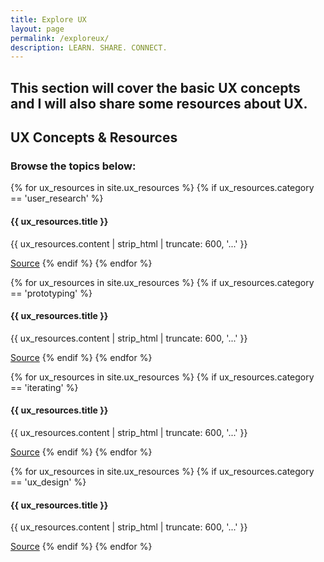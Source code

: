 ```yaml
---
title: Explore UX
layout: page
permalink: /exploreux/
description: LEARN. SHARE. CONNECT.
---
```

## **This section will cover the basic UX concepts and I will also share some resources about UX.**

## **UX Concepts & Resources**
<h3>Browse the topics below:</h3>
{% for ux_resources in site.ux_resources %}
{% if ux_resources.category == 'user_research' %}
<h4>{{ ux_resources.title }}</h4>
<p>{{ ux_resources.content | strip_html | truncate: 600, '...' }}</p>
<a href="{{ ux_resources.source }}" target="_blank">Source</a>
{% endif %}
{% endfor %}

{% for ux_resources in site.ux_resources %}
{% if ux_resources.category == 'prototyping' %}
<h4>{{ ux_resources.title }}</h4>
<p>{{ ux_resources.content | strip_html | truncate: 600, '...' }}</p>
<a href="{{ ux_resources.source }}" target="_blank">Source</a>
{% endif %}
{% endfor %}

{% for ux_resources in site.ux_resources %}
{% if ux_resources.category == 'iterating' %}
<h4>{{ ux_resources.title }}</h4>
<p>{{ ux_resources.content | strip_html | truncate: 600, '...' }}</p>
<a href="{{ ux_resources.source }}" target="_blank">Source</a>
{% endif %}
{% endfor %}

{% for ux_resources in site.ux_resources %}
{% if ux_resources.category == 'ux_design' %}
<h4>{{ ux_resources.title }}</h4>
<p>{{ ux_resources.content | strip_html | truncate: 600, '...' }}</p>
<a href="{{ ux_resources.source }}" target="_blank">Source</a>
{% endif %}
{% endfor %}
